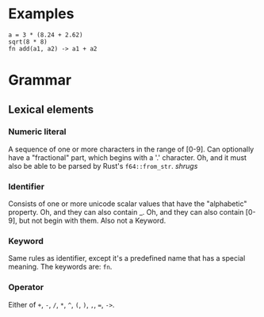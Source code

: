 # Examples

```
a = 3 * (8.24 + 2.62)
sqrt(8 * 8)
fn add(a1, a2) -> a1 + a2
```

# Grammar

## Lexical elements

### Numeric literal
A sequence of one or more characters in the range of [0-9].
Can optionally have a "fractional" part, which begins with a '.' character.
Oh, and it must also be able to be parsed by Rust's `f64::from_str`. *shrugs*

### Identifier
Consists of one or more unicode scalar values that have the "alphabetic" property.
Oh, and they can also contain _.
Oh, and they can also contain [0-9], but not begin with them.
Also not a Keyword.

### Keyword
Same rules as identifier, except it's a predefined name that has a special meaning.
The keywords are: `fn`.

### Operator
Either of `+`, `-`, `/`, `*`, `^`, `(`, `)`, `,`, `=`, `->`.
